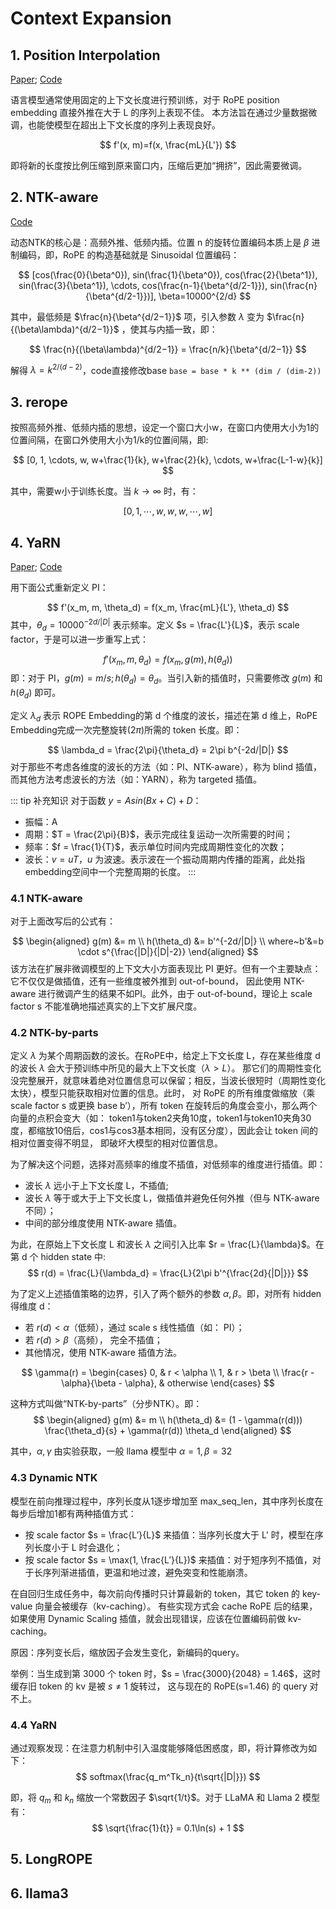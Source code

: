 # Context Expansion

## 1. Position Interpolation
[Paper](https://arxiv.org/abs/2306.15595); [Code](/docs/codes/models/01_context_expansion.md##position-interpolation)

语言模型通常使用固定的上下文长度进行预训练，对于 RoPE position embedding 直接外推在大于 L 的序列上表现不佳。
本方法旨在通过少量数据微调，也能使模型在超出上下文长度的序列上表现良好。

$$
f'(x, m)=f(x, \frac{mL}{L'})
$$

即将新的长度按比例压缩到原来窗口内，压缩后更加“拥挤”，因此需要微调。

## 2. NTK-aware
[Code](/docs/codes/models/01_context_expansion.md##dynamic-ntk)

动态NTK的核心是：高频外推、低频内插。位置 n 的旋转位置编码本质上是 $\beta$ 进制编码，即，RoPE 的构造基础就是 Sinusoidal 位置编码：

$$
[cos(\frac{0}{\beta^0}), sin(\frac{1}{\beta^0}), cos(\frac{2}{\beta^1}), sin(\frac{3}{\beta^1}), \cdots, cos(\frac{n-1}{\beta^{d/2-1}}), sin(\frac{n}{\beta^{d/2-1}})], \beta=10000^{2/d}
$$

其中，最低频是 $\frac{n}{\beta^{d/2−1}}$ 项，引入参数 $\lambda$ 变为 $\frac{n}{(\beta\lambda)^{d/2−1}}$ ，使其与内插一致，即：

$$
\frac{n}{(\beta\lambda)^{d/2−1}} = \frac{n/k}{\beta^{d/2−1}}
$$

解得 $\lambda=k^{2/(d−2)}$，code直接修改base `base = base * k ** (dim / (dim-2))`

## 3. rerope

按照高频外推、低频内插的思想，设定一个窗口大小w，在窗口内使用大小为1的位置间隔，在窗口外使用大小为1/k的位置间隔，即:

$$
[0, 1, \cdots, w, w+\frac{1}{k}, w+\frac{2}{k}, \cdots, w+\frac{L-1-w}{k}]
$$

其中，需要w小于训练长度。当 $k\rightarrow \infty$ 时，有：

$$
[0, 1, \cdots, w, w, w, \cdots, w]
$$

## 4. YaRN
[Paper](https://arxiv.org/abs/2309.00071); [Code](/docs/codes/models/01_context_expansion.md##yarn)

用下面公式重新定义 PI：

$$
f'(x_m, m, \theta_d) = f(x_m, \frac{mL}{L'}, \theta_d)
$$
其中，$\theta_d=10000^{-2d/|D|}$ 表示频率。定义 $s = \frac{L'}{L}$，表示 scale factor，于是可以进一步重写上式：

$$
f'(x_m, m, \theta_d) = f(x_m, g(m), h(\theta_d))
$$
即：对于 PI，$g(m)=m/s; h(\theta_d)=\theta_d$。当引入新的插值时，只需要修改 $g(m)$ 和 $h(\theta_d)$ 即可。

定义 $\lambda_d$ 表示 ROPE Embedding的第 d 个维度的波长，描述在第 d 维上，RoPE Embedding完成一次完整旋转($2\pi$)所需的 token 长度。即：

$$
\lambda_d = \frac{2\pi}{\theta_d} = 2\pi b^{-2d/|D|}
$$
对于那些不考虑各维度的波长的方法（如：PI、NTK-aware），称为 blind 插值，而其他方法考虑波长的方法（如：YARN），称为 targeted 插值。

::: tip 补充知识
对于函数 $y = A sin(Bx + C) + D$：
- 振幅：A
- 周期：$T = \frac{2\pi}{B}$，表示完成往复运动一次所需要的时间；
- 频率：$f = \frac{1}{T}$，表示单位时间内完成周期性变化的次数；
- 波长：$v=uT$，$u$ 为波速。表示波在一个振动周期内传播的距离，此处指embedding空间中一个完整周期的长度。
:::

### 4.1 NTK-aware
对于上面改写后的公式有：

$$
\begin{aligned}
g(m) &= m \\
h(\theta_d) &= b'^{-2d/|D|} \\
where~b'&=b \cdot s^{\frac{|D|}{|D|-2}}
\end{aligned}
$$
该方法在扩展非微调模型的上下文大小方面表现比 PI 更好。但有一个主要缺点：它不仅仅是做插值，还有一些维度被外推到 out-of-bound，
因此使用 NTK-aware 进行微调产生的结果不如PI。此外，由于 out-of-bound，理论上 scale factor s 不能准确地描述真实的上下文扩展尺度。

### 4.2 NTK-by-parts
定义 $\lambda$ 为某个周期函数的波长。在RoPE中，给定上下文长度 L，存在某些维度 d 的波长 $\lambda$ 会大于预训练中所见的最大上下文长度（$\lambda > L$）。
那它们的周期性变化没完整展开，就意味着绝对位置信息可以保留；相反，当波长很短时（周期性变化太快），模型只能获取相对位置的信息。此时，
对 RoPE 的所有维度做缩放（乘 scale factor s 或更换 base b′），所有 token 在旋转后的角度会变小，那么两个向量的点积会变大（如：
token1与token2夹角10度，token1与token10夹角30度，都缩放10倍后，cos1与cos3基本相同，没有区分度），因此会让 token 间的相对位置变得不明显，
即破坏大模型的相对位置信息。

为了解决这个问题，选择对高频率的维度不插值，对低频率的维度进行插值。即：
- 波长 $\lambda$ 远小于上下文长度 L，不插值;
- 波长 $\lambda$ 等于或大于上下文长度 L，做插值并避免任何外推（但与 NTK-aware 不同）；
- 中间的部分维度使用 NTK-aware 插值。

为此，在原始上下文长度 L 和波长 $\lambda$ 之间引入比率 $r = \frac{L}{\lambda}$。在第 d 个 hidden state 中:
$$
r(d) = \frac{L}{\lambda_d} = \frac{L}{2\pi b'^{\frac{2d}{|D|}}}
$$

为了定义上述插值策略的边界，引入了两个额外的参数 $\alpha, \beta$。即，对所有 hidden 得维度 d： 
- 若 $r(d) < \alpha$（低频），通过 scale s 线性插值（如： PI）；
- 若 $r(d) > \beta$（高频）， 完全不插值；
- 其他情况，使用 NTK-aware 插值方法。

$$
\gamma(r) = 
\begin{cases}
0, & r < \alpha \\
1, & r > \beta \\
\frac{r - \alpha}{\beta - \alpha}, & otherwise
\end{cases}
$$

这种方式叫做“NTK-by-parts”（分步NTK）。即：
$$
\begin{aligned}
g(m) &= m \\
h(\theta_d) &= (1 - \gamma(r(d))) \frac{\theta_d}{s} + \gamma(r(d)) \theta_d
\end{aligned}
$$

其中，$\alpha, \gamma$ 由实验获取，一般 llama 模型中 $\alpha=1, \beta=32$

### 4.3 Dynamic NTK

模型在前向推理过程中，序列长度从1逐步增加至 max_seq_len，其中序列长度在每步后增加1都有两种插值方式：
- 按 scale factor $s = \frac{L′}{L}$ 来插值：当序列长度大于 L' 时，模型在序列长度小于 L 时会退化；
- 按 scale factor $s = \max(1, \frac{L′}{L})$ 来插值：对于短序列不插值，对于长序列渐进插值，更温和地过渡，避免突变和性能崩溃。

在自回归生成任务中，每次前向传播时只计算最新的 token，其它 token 的 key-value 向量会被缓存（kv-caching）。
有些实现方式会 cache RoPE 后的结果，如果使用 Dynamic Scaling 插值，就会出现错误，应该在位置编码前做 kv-caching。

原因：序列变长后，缩放因子会发生变化，新编码的query。

举例：当生成到第 3000 个 token 时，$s = \frac{3000}{2048} = 1.46$，这时缓存旧 token 的 kv 是被 $s\neq1$ 旋转过，
这与现在的 RoPE(s=1.46) 的 query 对不上。

### 4.4 YaRN
通过观察发现：在注意力机制中引入温度能够降低困惑度，即，将计算修改为如下：
$$
softmax(\frac{q_m^Tk_n}{t\sqrt{|D|}})
$$

即，将 $q_m$ 和 $k_n$ 缩放一个常数因子 $\sqrt{1/t}$。对于 LLaMA 和 Llama 2 模型有：
$$
\sqrt{\frac{1}{t}} = 0.1\ln(s) + 1
$$

## 5. LongROPE


## 6. llama3
